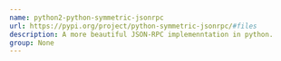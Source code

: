 ```yaml
---
name: python2-python-symmetric-jsonrpc
url: https://pypi.org/project/python-symmetric-jsonrpc/#files
description: A more beautiful JSON-RPC implemenntation in python.
group: None
---
```

